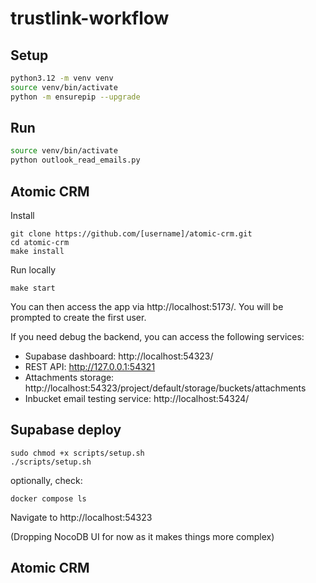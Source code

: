 # trustlink-workflow


## Setup

```bash
python3.12 -m venv venv
source venv/bin/activate
python -m ensurepip --upgrade
```

## Run

```bash
source venv/bin/activate
python outlook_read_emails.py
```

## Atomic CRM

Install
```
git clone https://github.com/[username]/atomic-crm.git
cd atomic-crm
make install
```

Run locally
```
make start
```

You can then access the app via http://localhost:5173/. You will be prompted to create the first user.

If you need debug the backend, you can access the following services:  
* Supabase dashboard: http://localhost:54323/
* REST API: http://127.0.0.1:54321
* Attachments storage: http://localhost:54323/project/default/storage/buckets/attachments
* Inbucket email testing service: http://localhost:54324/



## Supabase deploy

```
sudo chmod +x scripts/setup.sh
./scripts/setup.sh
```

optionally, check:
```
docker compose ls
```

Navigate to http://localhost:54323

(Dropping NocoDB UI for now as it makes things more complex)


## Atomic CRM

